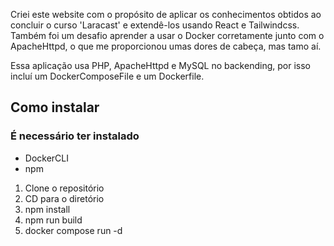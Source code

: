 Criei este website com o propósito de aplicar os conhecimentos obtidos ao concluir o curso 'Laracast' e extendê-los usando React e Tailwindcss. Também foi um desafio aprender a usar o Docker corretamente junto com o ApacheHttpd, o que me proporcionou umas dores de cabeça, mas tamo aí.

Essa aplicação usa PHP, ApacheHttpd e MySQL no backending, por isso incluí um DockerComposeFile e um Dockerfile.

## Como instalar

### É necessário ter instalado

- DockerCLI
- npm


1. Clone o repositório
2. CD para o diretório
3. npm install
4. npm run build
5. docker compose run -d
